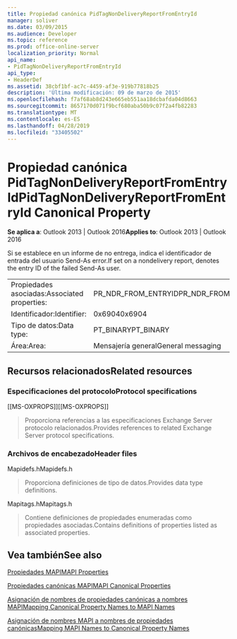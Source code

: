 ```yaml
---
title: Propiedad canónica PidTagNonDeliveryReportFromEntryId
manager: soliver
ms.date: 03/09/2015
ms.audience: Developer
ms.topic: reference
ms.prod: office-online-server
localization_priority: Normal
api_name:
- PidTagNonDeliveryReportFromEntryId
api_type:
- HeaderDef
ms.assetid: 38cbf1bf-ac7c-4459-af3e-919b77818b25
description: 'Última modificación: 09 de marzo de 2015'
ms.openlocfilehash: f7af68ab8d243e665eb551aa18dcbafda04d8663
ms.sourcegitcommit: 8657170d071f9bcf680aba50b9c07f2a4fb82283
ms.translationtype: MT
ms.contentlocale: es-ES
ms.lasthandoff: 04/28/2019
ms.locfileid: "33405502"
---
```

# <a name="pidtagnondeliveryreportfromentryid-canonical-property"></a><span data-ttu-id="a057b-103">Propiedad canónica PidTagNonDeliveryReportFromEntryId</span><span class="sxs-lookup"><span data-stu-id="a057b-103">PidTagNonDeliveryReportFromEntryId Canonical Property</span></span>

  
  
<span data-ttu-id="a057b-104">**Se aplica a**: Outlook 2013 | Outlook 2016</span><span class="sxs-lookup"><span data-stu-id="a057b-104">**Applies to**: Outlook 2013 | Outlook 2016</span></span> 
  
<span data-ttu-id="a057b-105">Si se establece en un informe de no entrega, indica el identificador de entrada del usuario Send-As error.</span><span class="sxs-lookup"><span data-stu-id="a057b-105">If set on a nondelivery report, denotes the entry ID of the failed Send-As user.</span></span>
  
|||
|:-----|:-----|
|<span data-ttu-id="a057b-106">Propiedades asociadas:</span><span class="sxs-lookup"><span data-stu-id="a057b-106">Associated properties:</span></span>  <br/> |<span data-ttu-id="a057b-107">PR_NDR_FROM_ENTRYID</span><span class="sxs-lookup"><span data-stu-id="a057b-107">PR_NDR_FROM_ENTRYID</span></span>  <br/> |
|<span data-ttu-id="a057b-108">Identificador:</span><span class="sxs-lookup"><span data-stu-id="a057b-108">Identifier:</span></span>  <br/> |<span data-ttu-id="a057b-109">0x6904</span><span class="sxs-lookup"><span data-stu-id="a057b-109">0x6904</span></span>  <br/> |
|<span data-ttu-id="a057b-110">Tipo de datos:</span><span class="sxs-lookup"><span data-stu-id="a057b-110">Data type:</span></span>  <br/> |<span data-ttu-id="a057b-111">PT_BINARY</span><span class="sxs-lookup"><span data-stu-id="a057b-111">PT_BINARY</span></span>  <br/> |
|<span data-ttu-id="a057b-112">Área:</span><span class="sxs-lookup"><span data-stu-id="a057b-112">Area:</span></span>  <br/> |<span data-ttu-id="a057b-113">Mensajería general</span><span class="sxs-lookup"><span data-stu-id="a057b-113">General messaging</span></span>  <br/> |
   
## <a name="related-resources"></a><span data-ttu-id="a057b-114">Recursos relacionados</span><span class="sxs-lookup"><span data-stu-id="a057b-114">Related resources</span></span>

### <a name="protocol-specifications"></a><span data-ttu-id="a057b-115">Especificaciones del protocolo</span><span class="sxs-lookup"><span data-stu-id="a057b-115">Protocol specifications</span></span>

<span data-ttu-id="a057b-116">[[MS-OXPROPS]]</span><span class="sxs-lookup"><span data-stu-id="a057b-116">[[MS-OXPROPS]]</span></span> 
  
> <span data-ttu-id="a057b-117">Proporciona referencias a las especificaciones Exchange Server protocolo relacionados.</span><span class="sxs-lookup"><span data-stu-id="a057b-117">Provides references to related Exchange Server protocol specifications.</span></span>
    
### <a name="header-files"></a><span data-ttu-id="a057b-118">Archivos de encabezado</span><span class="sxs-lookup"><span data-stu-id="a057b-118">Header files</span></span>

<span data-ttu-id="a057b-119">Mapidefs.h</span><span class="sxs-lookup"><span data-stu-id="a057b-119">Mapidefs.h</span></span>
  
> <span data-ttu-id="a057b-120">Proporciona definiciones de tipo de datos.</span><span class="sxs-lookup"><span data-stu-id="a057b-120">Provides data type definitions.</span></span>
    
<span data-ttu-id="a057b-121">Mapitags.h</span><span class="sxs-lookup"><span data-stu-id="a057b-121">Mapitags.h</span></span>
  
> <span data-ttu-id="a057b-122">Contiene definiciones de propiedades enumeradas como propiedades asociadas.</span><span class="sxs-lookup"><span data-stu-id="a057b-122">Contains definitions of properties listed as associated properties.</span></span>
    
## <a name="see-also"></a><span data-ttu-id="a057b-123">Vea también</span><span class="sxs-lookup"><span data-stu-id="a057b-123">See also</span></span>



[<span data-ttu-id="a057b-124">Propiedades MAPI</span><span class="sxs-lookup"><span data-stu-id="a057b-124">MAPI Properties</span></span>](mapi-properties.md)
  
[<span data-ttu-id="a057b-125">Propiedades canónicas MAPI</span><span class="sxs-lookup"><span data-stu-id="a057b-125">MAPI Canonical Properties</span></span>](mapi-canonical-properties.md)
  
[<span data-ttu-id="a057b-126">Asignación de nombres de propiedades canónicas a nombres MAPI</span><span class="sxs-lookup"><span data-stu-id="a057b-126">Mapping Canonical Property Names to MAPI Names</span></span>](mapping-canonical-property-names-to-mapi-names.md)
  
[<span data-ttu-id="a057b-127">Asignación de nombres MAPI a nombres de propiedades canónicas</span><span class="sxs-lookup"><span data-stu-id="a057b-127">Mapping MAPI Names to Canonical Property Names</span></span>](mapping-mapi-names-to-canonical-property-names.md)

